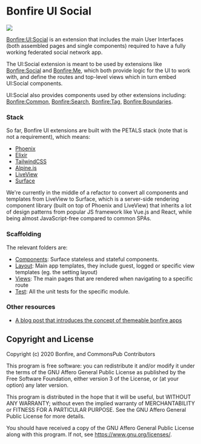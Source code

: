 # Bonfire UI Social
![](https://i.imgur.com/XoQvDCW.png)

[Bonfire:UI:Social](http://bonfirenetworks.org/extensions/ui_social.html) is an extension that includes the main User Interfaces (both assembled pages and single components) required to have a fully working federated social network app.

The UI:Social extension is meant to be used by extensions like [Bonfire:Social](https://github.com/bonfire-networks/bonfire_social) and [Bonfire:Me](https://github.com/bonfire-networks/bonfire_me), which both provide logic for the UI to work with, and define the routes and top-level views which in turn embed UI:Social components.

UI:Social also provides components used by other extensions including: [Bonfire:Common](https://github.com/bonfire-networks/bonfire_common), [Bonfire:Search](https://github.com/bonfire-networks/bonfire_search), [Bonfire:Tag](https://github.com/bonfire-networks/bonfire_tag), [Bonfire:Boundaries](https://github.com/bonfire-networks/bonfire_boundaries). 

### Stack

So far, Bonfire UI extensions are built with the PETALS stack (note that is not a requirement), which means:

- [Phoenix](https://www.phoenixframework.org/)
- [Elixir](https://elixir-lang.org/)
- [TailwindCSS](https://tailwindcss.com/)
- [Alpine.js](https://alpinejs.dev/)
- [LiveView](https://github.com/phoenixframework/phoenix_live_view#readme)
- [Surface](https://surface-ui.org/)

We're currently in the middle of a refactor to convert all components and templates from LiveView to Surface, which is a server-side rendering component library (built on top of Phoenix and LiveView) that inherits a lot of design patterns from popular JS framework like Vue.js and React, while being almost JavaScript-free compared to common SPAs.  

### Scaffolding
The relevant folders are:
- [Components](https://github.com/bonfire-networks/bonfire_ui_social/tree/main/lib/web/components): Surface stateless and stateful components.
- [Layout](https://github.com/bonfire-networks/bonfire_ui_social/tree/main/lib/web/layout): Main app templates, they include guest, logged or specific view templates (eg. the setting layout)
- [Views](https://github.com/bonfire-networks/bonfire_ui_social/tree/main/lib/web/views): The main pages that are rendered when navigating to a specific route
- [Test](https://github.com/bonfire-networks/bonfire_ui_social/tree/main/test): All the unit tests for the specific module.

### Other resources
- [A blog post that introduces the concept of themeable bonfire apps](https://bonfirenetworks.org/posts/let_thousand_bonfires_bloom/)


## Copyright and License

Copyright (c) 2020 Bonfire, and CommonsPub Contributors

This program is free software: you can redistribute it and/or modify
it under the terms of the GNU Affero General Public License as
published by the Free Software Foundation, either version 3 of the
License, or (at your option) any later version.

This program is distributed in the hope that it will be useful, but
WITHOUT ANY WARRANTY; without even the implied warranty of
MERCHANTABILITY or FITNESS FOR A PARTICULAR PURPOSE.  See the GNU
Affero General Public License for more details.

You should have received a copy of the GNU Affero General Public
License along with this program.  If not, see <https://www.gnu.org/licenses/>.
